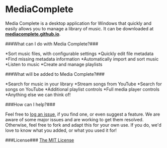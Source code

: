 # MediaComplete #

Media Complete is a desktop application for Windows that quickly and easily allows you to manage a library of music. It can be downloaded at [**mediacomplete.github.io**](http://mediacomplete.github.io).


###What can I do with Media Complete?###

*Sort music files, with configurable settings
*Quickly edit file metadata
*Find missing metadata information
*Automatically import and sort music
*Listen to music
*Create and manage playlists

###What will be added to Media Complete?###

*Search for music in your library
*Stream songs from YouTube
*Search for songs on YouTube
*Additional playlist controls
*Full media player controls
*Anything else we can think of!


###How can I help?###

Feel free to [log an issue](https://github.com/MediaComplete/MediaComplete/issues/new), if you find one, or even suggest a feature. We are aware of some major issues and are working to get them resolved. 
Otherwise, feel free to fork and adapt this for your own use. If you do, we'd love to know what you added, or what you used it for! 

###License###
[The MIT License](http://opensource.org/licenses/MIT)